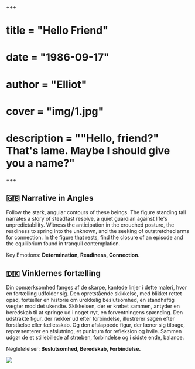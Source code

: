 +++
# title = "Hello Friend"
# date = "1986-09-17"
# author = "Elliot"
# cover = "img/1.jpg"
# description = "\"Hello, friend?\" That's lame. Maybe I should give you a name?"
+++


## 🇬🇧 Narrative in Angles 

Follow the stark, angular contours of these beings. The figure standing tall narrates a story of steadfast resolve, a quiet guardian against life's unpredictability. Witness the anticipation in the crouched posture, the readiness to spring into the unknown, and the seeking of outstretched arms for connection. In the figure that rests, find the closure of an episode and the equilibrium found in tranquil contemplation. 

Key Emotions: **Determination, Readiness, Connection.**


## 🇩🇰 Vinklernes fortælling 

Din opmærksomhed fanges af de skarpe, kantede linjer i dette maleri, hvor en fortælling udfolder sig. Den opretstående skikkelse, med blikket rettet opad, fortæller en historie om urokkelig beslutsomhed, en standhaftig vægter mod det ukendte. Skikkelsen, der er krøbet sammen, antyder en beredskab til at springe ud i noget nyt, en forventningens spænding. Den udstrakte figur, der rækker ud efter forbindelse, illustrerer søgen efter forståelse eller fællesskab. Og den afslappede figur, der læner sig tilbage, repræsenterer en afslutning, et punktum for refleksion og hvile. Sammen udgør de et stillebillede af stræben, forbindelse og i sidste ende, balance. 

Nøglefølelser: **Beslutsomhed, Beredskab, Forbindelse.**


![](https://rjuro.com/kenneth/img/2.jpg)